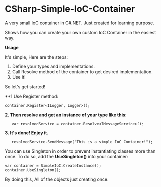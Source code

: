 # CSharp-Simple-IoC-Container
A very small IoC container in C#.NET. Just created for learning purpose.

Shows how you can create your own custom IoC Container in the easiest way.

**Usage**

It's simple, Here are the steps:
1. Define your types and implementations.
2. Call Resolve method of the container to get desired implementation.
3. Use it!

So let's get started!


**1 Use Register method:

    container.Register<ILogger, Logger>();
           
**2. Then resolve and get an instance of your type like this:**

       var resolvedService = container.Resolve<IMessageService>();

**3. It's done! Enjoy it.**

       resolvedService.SendMessage("This is a simple IoC Container!");
    
You can use Singleton in order to prevent instantiating classes more than once. To do so, add the **UseSingleton()** into your container:

    var container = SimpleIoC.CreateInstance();
    container.UseSingleton();

By doing this, All of the objects just creating once.

